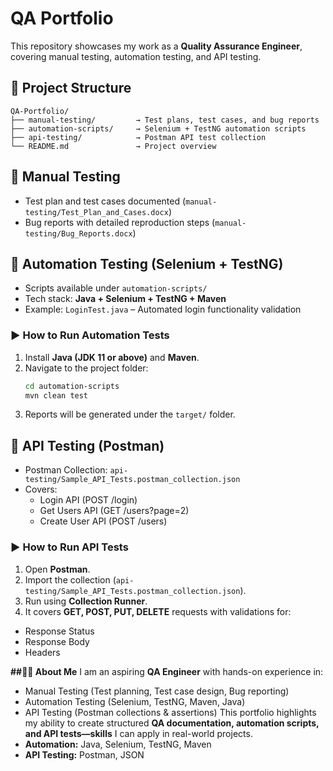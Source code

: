 # QA Portfolio

This repository showcases my work as a **Quality Assurance Engineer**, covering manual testing, automation testing, and API testing.

## 📂 Project Structure
```
QA-Portfolio/
├── manual-testing/         → Test plans, test cases, and bug reports
├── automation-scripts/     → Selenium + TestNG automation scripts
├── api-testing/            → Postman API test collection
└── README.md               → Project overview
```

## 🔹 Manual Testing
- Test plan and test cases documented (`manual-testing/Test_Plan_and_Cases.docx`)
- Bug reports with detailed reproduction steps (`manual-testing/Bug_Reports.docx`)

## 🔹 Automation Testing (Selenium + TestNG)
- Scripts available under `automation-scripts/`
- Tech stack: **Java + Selenium + TestNG + Maven**
- Example: `LoginTest.java` – Automated login functionality validation

### ▶️ How to Run Automation Tests
1. Install **Java (JDK 11 or above)** and **Maven**.
2. Navigate to the project folder:
   ```sh
   cd automation-scripts
   mvn clean test
   ```
3. Reports will be generated under the `target/` folder.

## 🔹 API Testing (Postman)
- Postman Collection: `api-testing/Sample_API_Tests.postman_collection.json`
- Covers:
  - Login API (POST /login)
  - Get Users API (GET /users?page=2)
  - Create User API (POST /users)

### ▶️ How to Run API Tests
1. Open **Postman**.
2. Import the collection (`api-testing/Sample_API_Tests.postman_collection.json`).
3. Run using **Collection Runner**.
4. It covers **GET, POST, PUT, DELETE** requests with validations for:
- Response Status
- Response Body
- Headers

**##👩‍💻 About Me**
I am an aspiring **QA Engineer** with hands-on experience in:
- Manual Testing (Test planning, Test case design, Bug reporting)
- Automation Testing (Selenium, TestNG, Maven, Java)
- API Testing (Postman collections & assertions)
This portfolio highlights my ability to create structured **QA documentation, automation scripts, and API tests—skills** I can apply in real-world projects.
- **Automation:** Java, Selenium, TestNG, Maven
- **API Testing:** Postman, JSON

